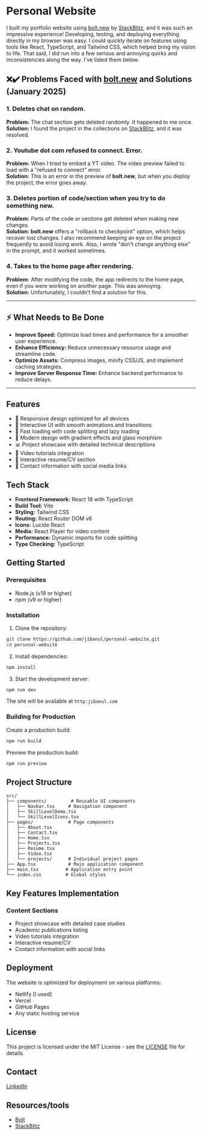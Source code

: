 # Personal Website

I built my portfolio website using [bolt.new](https://bolt.new/) by [StackBlitz](https://stackblitz.com/), and it was such an impressive experience! Developing, testing, and deploying everything directly in my browser was easy. I could quickly iterate on features using tools like React, TypeScript, and Tailwind CSS, which helped bring my vision to life. That said, I did run into a few serious and annoying quirks and inconsistencies along the way. I've listed them below.

## ❌✔️ Problems Faced with [bolt.new](https://bolt.new/) and Solutions (January 2025)


### 1. **Deletes chat on random.**
   **Problem:** The chat section gets deleted randomly. It happened to me once.  
   **Solution:** I found the project in the collections on [StackBlitz](https://stackblitz.com/), and it was resolved.

### 2. **Youtube dot com refused to connect. Error.**
   **Problem:** When I tried to embed a YT video. The video preview failed to load with a "refused to connect" error.  
   **Solution:** This is an error in the preview of **bolt.new**, but when you deploy the project, the error goes away.

### 3. **Deletes portion of code/section when you try to do something new.**
   **Problem:** Parts of the code or sections get deleted when making new changes.  
   **Solution:** **bolt.new** offers a "rollback to checkpoint" option, which helps recover lost changes. I also recommend keeping an eye on the project frequently to avoid losing work. Also, I wrote "don't change anything else" in the prompt, and it worked sometimes.

### 4. **Takes to the home page after rendering.**
   **Problem:** After modifying the code, the app redirects to the home page, even if you were working on another page. This was annoying.  
   **Solution:** Unfortunately, I couldn’t find a solution for this.

---
## ⚡ What Needs to Be Done  
- **Improve Speed:** Optimize load times and performance for a smoother user experience.  
- **Enhance Efficiency:** Reduce unnecessary resource usage and streamline code.
- **Optimize Assets:** Compress images, minify CSS/JS, and implement caching strategies.  
- **Improve Server Response Time:** Enhance backend performance to reduce delays.

---

## Features

- 🎯 Responsive design optimized for all devices
- 🌟 Interactive UI with smooth animations and transitions
- 🚀 Fast loading with code splitting and lazy loading
- 🎨 Modern design with gradient effects and glass morphism
- 📊 Project showcase with detailed technical descriptions
- 🎥 Video tutorials integration
- 📄 Interactive resume/CV section
- 📱 Contact information with social media links

## Tech Stack

- **Frontend Framework:** React 18 with TypeScript
- **Build Tool:** Vite
- **Styling:** Tailwind CSS
- **Routing:** React Router DOM v6
- **Icons:** Lucide React
- **Media:** React Player for video content
- **Performance:** Dynamic imports for code splitting
- **Type Checking:** TypeScript

## Getting Started

### Prerequisites

- Node.js (v18 or higher)
- npm (v9 or higher)

### Installation

1. Clone the repository:
```bash
git clone https://github.com/jibanul/personal-website.git
cd personal-website
```

2. Install dependencies:
```bash
npm install
```

3. Start the development server:
```bash
npm run dev
```

The site will be available at `http:jibanul.com`

### Building for Production

Create a production build:
```bash
npm run build
```

Preview the production build:
```bash
npm run preview
```

## Project Structure

```
src/
├── components/         # Reusable UI components
│   ├── Navbar.tsx     # Navigation component
│   ├── SkillLevelDemo.tsx
│   └── SkillLevelIcons.tsx
├── pages/             # Page components
│   ├── About.tsx
│   ├── Contact.tsx
│   ├── Home.tsx
│   ├── Projects.tsx
│   ├── Resume.tsx
│   ├── Video.tsx
│   └── projects/      # Individual project pages
├── App.tsx            # Main application component
├── main.tsx          # Application entry point
└── index.css         # Global styles
```

## Key Features Implementation

### Content Sections
- Project showcase with detailed case studies
- Academic publications listing
- Video tutorials integration
- Interactive resume/CV
- Contact information with social links

## Deployment

The website is optimized for deployment on various platforms:
- Netlify [I used]
- Vercel
- GitHub Pages
- Any static hosting service

## License

This project is licensed under the MIT License - see the [LICENSE](LICENSE) file for details.

## Contact

[LinkedIn](https://www.linkedin.com/in/jibanul/)


## Resources/tools

- [Bolt](https://bolt.new/)
- [StackBlitz](https://stackblitz.com/)
<!-- # Personal-Website -->

<!-- [Edit in StackBlitz next generation editor ⚡️](https://stackblitz.com/~/github.com/Jibanul/Personal-Website) -->
